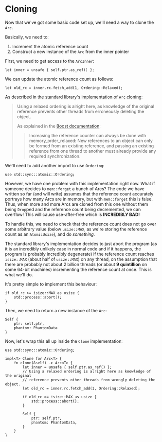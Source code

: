 # Cloning

Now that we've got some basic code set up, we'll need a way to clone the `Arc`.

Basically, we need to:
1. Increment the atomic reference count
2. Construct a new instance of the `Arc` from the inner pointer

First, we need to get access to the `ArcInner`:
```rust,ignore
let inner = unsafe { self.ptr.as_ref() };
```

We can update the atomic reference count as follows:
```rust,ignore
let old_rc = inner.rc.fetch_add(1, Ordering::Relaxed);
```

As described in [the standard library's implementation of `Arc` cloning][2]:
> Using a relaxed ordering is alright here, as knowledge of the original
> reference prevents other threads from erroneously deleting the object.
> 
> As explained in the [Boost documentation][1]:
> > Increasing the reference counter can always be done with
> > memory_order_relaxed: New references to an object can only be formed from an
> > existing reference, and passing an existing reference from one thread to
> > another must already provide any required synchronization.
> 
> [1]: https://www.boost.org/doc/libs/1_55_0/doc/html/atomic/usage_examples.html
[2]: https://github.com/rust-lang/rust/blob/e1884a8e3c3e813aada8254edfa120e85bf5ffca/library/alloc/src/sync.rs#L1171-L1181

We'll need to add another import to use `Ordering`:
```rust,ignore
use std::sync::atomic::Ordering;
```

However, we have one problem with this implementation right now. What if someone
decides to `mem::forget` a bunch of Arcs? The code we have written so far (and
will write) assumes that the reference count accurately portrays how many Arcs
are in memory, but with `mem::forget` this is false. Thus, when more and more
Arcs are cloned from this one without them being `Drop`ped and the reference
count being decremented, we can overflow! This will cause use-after-free which
is **INCREDIBLY BAD!**

To handle this, we need to check that the reference count does not go over some
arbitrary value (below `usize::MAX`, as we're storing the reference count as an
`AtomicUsize`), and do *something*.

The standard library's implementation decides to just abort the program (as it
is an incredibly unlikely case in normal code and if it happens, the program is
probably incredibly degenerate) if the reference count reaches `isize::MAX`
(about half of `usize::MAX`) on any thread, on the assumption that there are
probably not about 2 billion threads (or about **9 quintillion** on some 64-bit
machines) incrementing the reference count at once. This is what we'll do.

It's pretty simple to implement this behaviour:
```rust,ignore
if old_rc >= isize::MAX as usize {
    std::process::abort();
}
```

Then, we need to return a new instance of the `Arc`:
```rust,ignore
Self {
    ptr: self.ptr,
    phantom: PhantomData
}
```

Now, let's wrap this all up inside the `Clone` implementation:
```rust,ignore
use std::sync::atomic::Ordering;

impl<T> Clone for Arc<T> {
    fn clone(&self) -> Arc<T> {
        let inner = unsafe { self.ptr.as_ref() };
        // Using a relaxed ordering is alright here as knowledge of the original
        // reference prevents other threads from wrongly deleting the object.
        let old_rc = inner.rc.fetch_add(1, Ordering::Relaxed);

        if old_rc >= isize::MAX as usize {
            std::process::abort();
        }

        Self {
            ptr: self.ptr,
            phantom: PhantomData,
        }
    }
}
```
